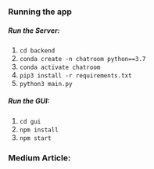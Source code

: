 ### Running the app
##### Run the Server: 
1. `cd backend`
2. `conda create -n chatroom python==3.7`
3. `conda activate chatroom`
4. `pip3 install -r requirements.txt`
5. `python3 main.py`

##### Run the GUI:
1. `cd gui`
2. `npm install`
3. `npm start`

### Medium Article: 
